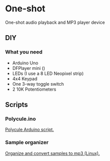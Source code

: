 # One-shot
One-shot audio playback and MP3 player device

## DIY

### What you need
- Arduino Uno
- DFPlayer mini ()
- LEDs (I use a 8 LED Neopixel strip)
- 4x4 Keypad
- One 3-way toggle switch
- 2 10K Potentiometers

## Scripts

### Polycule.ino
[Polycule Arduino script.](https://github.com/kbsezginel/polycule/blob/master/scripts/polycule.ino)

### Sample organizer
[Organize and convert samples to mp3 (Linux).](https://github.com/kbsezginel/polycule/tree/master/scripts/organize_samples)

